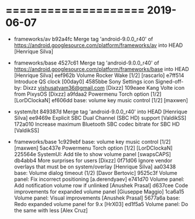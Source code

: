  
====================
     2019-06-07    
====================

 * frameworks/av
b92a4fc  Merge tag 'android-9.0.0_r40' of https://android.googlesource.com/platform/frameworks/av into HEAD  [Henrique Silva]

 * frameworks/base
4527c61  Merge tag 'android-9.0.0_r40' of https://android.googlesource.com/platform/frameworks/base into HEAD  [Henrique Silva]
eef962b  Volume Rocker Wake [1/2]  [rascarlo]
e7ff514  Introduce QS clock  [00day0]
4585bbe  Sony Settings icon Signed-off-by: Dixzz <vishusatyam36@gmail.com>  [Dixzz]
109eaee  Kang Volte icon from PixysOS  [Dixzz]
a9fdaa2  Powermenu Torch option [1/2]  [LorDClockaN]
ef606dd  base: volume key music control [1/2]  [maxwen]

 * system/bt
849387d  Merge tag 'android-9.0.0_r40' into HEAD  [Henrique Silva]
ee9469e  Explicit SBC Dual Channel (SBC HD) support  [ValdikSS]
172a010  Increase maximum Bluetooth SBC codec bitrate for SBC HD  [ValdikSS]
 
 * frameworks/base
1c929ebf  base: volume key music control [1/2]  [maxwen]
5ac437e  Powermenu Torch option [1/2]  [LorDClockaN]
225564e  SystemUI: Add tile to show volume panel  [swapsCAPS]
db4abb4  More surprises for users  [Dixzz]
0f71d06  Ignore vendor overlays that must be on system/overlay  [Henrique Silva]
aa03438  base: Volume dialog timeout (1/2)  [Davor Bertovic]
9525c3f  Volume panel: Fix incorrect positioning  [a.derendyaev]
e741d70  Volume panel: Add notification volume row if unlinked  [Anushek Prasal]
d637cee  Code improvements for expanded volume panel  [Giuseppe Maggio]
1ca6a15  Volume panel: Visual improvements  [Anushek Prasal]
5677a6a  base: Redo expanded volume panel for 9.x  [HrX03]
ed1f5a5  Volume panel: Do the same with less  [Alex Cruz]
